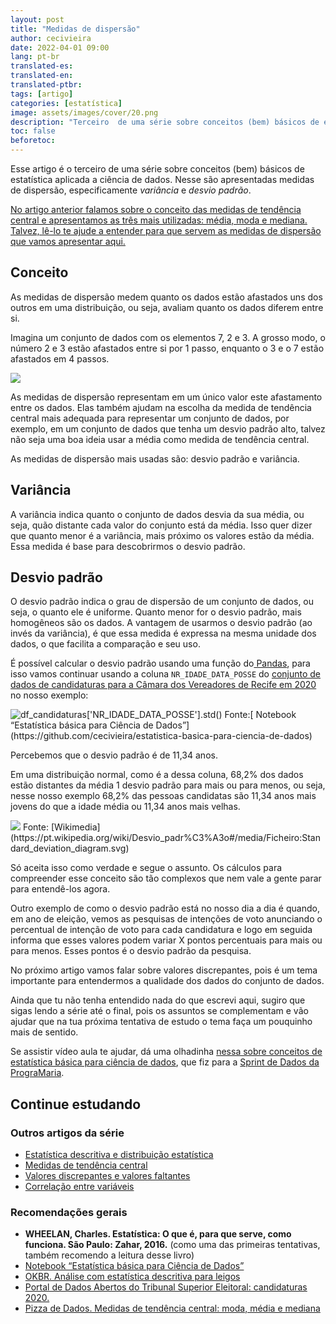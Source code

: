 ```yaml
---
layout: post
title: "Medidas de dispersão"
author: cecivieira
date: 2022-04-01 09:00
lang: pt-br
translated-es: 
translated-en: 
translated-ptbr: 
tags: [artigo]
categories: [estatística]
image: assets/images/cover/20.png
description: "Terceiro  de uma série sobre conceitos (bem) básicos de estatística aplicada a ciência de dados. Nesse são apresentadas medidas de dispersão, especificamente variância e desvio padrão."
toc: false
beforetoc:
---
```

Esse artigo é o terceiro  de uma série sobre conceitos (bem) básicos de estatística aplicada a ciência de dados. Nesse são apresentadas medidas de dispersão, especificamente *variância* e *desvio padrão*.

[No artigo anterior falamos sobre o conceito das medidas de tendência central e apresentamos as três mais utilizadas: média, moda e mediana. Talvez, lê-lo te ajude a entender para que servem as medidas de dispersão que vamos apresentar aqui.](https://cecivieira.com/medidas-de-tendencia-central/)


## Conceito

As medidas de dispersão medem quanto os dados estão afastados uns dos outros em uma distribuição, ou seja, avaliam quanto os dados diferem entre si. 

Imagina um conjunto de dados com os elementos 7, 2 e 3. A grosso modo, o número 2 e 3 estão afastados entre si por 1 passo, enquanto o 3 e o 7 estão afastados em 4 passos. 

<img class="rounded mx-auto d-block" src="../../assets/images/serie-estatistica-para-ciencia-dados/dispersao.png">

As medidas de dispersão representam em um único valor este afastamento entre os dados. Elas também ajudam na escolha da medida de tendência central mais adequada para representar um conjunto de dados, por exemplo, em um conjunto de dados que tenha um desvio padrão alto, talvez não seja uma boa ideia usar a média como medida de tendência central. 

As medidas de dispersão mais usadas são: desvio padrão e variância. 


## Variância

A variância indica quanto o conjunto de dados desvia da sua média, ou seja, quão distante cada valor do conjunto está da média. Isso quer dizer que quanto menor é a variância, mais próximo os valores estão da média. Essa medida é base para descobrirmos o desvio padrão.


## Desvio padrão

O desvio padrão indica o grau de dispersão de um conjunto de dados, ou seja, o quanto ele é uniforme. Quanto menor for o desvio padrão, mais homogêneos são os dados. A vantagem de usarmos o desvio padrão (ao invés da variância), é que essa medida é expressa na mesma unidade dos dados, o que facilita a comparação e seu uso.

É possível calcular o desvio padrão usando uma função do[ Pandas](https://pandas.pydata.org/docs/), para isso vamos continuar usando a coluna `NR_IDADE_DATA_POSSE`  do [conjunto de dados de candidaturas para a Câmara dos Vereadores de Recife em 2020](https://cecivieira.com/estatistica-descritiva-e-distribuicao-estatistica/#contexto) no nosso exemplo:

<img class="rounded mx-auto d-block" src="../../assets/images/serie-estatistica-para-ciencia-dados/desvio-padrao.png" alt="df_candidaturas['NR_IDADE_DATA_POSSE'].std()">
Fonte:[ Notebook “Estatística básica para Ciência de Dados”](https://github.com/cecivieira/estatistica-basica-para-ciencia-de-dados)

Percebemos que o desvio padrão é de 11,34 anos. 

Em uma distribuição normal, como é a dessa coluna, 68,2% dos dados estão distantes da média 1 desvio padrão para mais ou para menos, ou seja, nesse nosso exemplo 68,2% das pessoas candidatas são 11,34 anos mais jovens do que a idade média ou 11,34 anos mais velhas. 

<img class="rounded mx-auto d-block" src="../../assets/images/serie-estatistica-para-ciencia-dados/desvio-padrao-diagrama.svg">
Fonte: [Wikimedia](https://pt.wikipedia.org/wiki/Desvio_padr%C3%A3o#/media/Ficheiro:Standard_deviation_diagram.svg)

Só aceita isso como verdade e segue o assunto. Os cálculos para compreender esse conceito são tão complexos que nem vale a gente parar para entendê-los agora.

Outro exemplo de como o desvio padrão está no nosso dia a dia é quando, em ano de eleição, vemos as pesquisas de intenções de voto anunciando o percentual de intenção de voto para cada candidatura e logo em seguida informa que esses valores podem variar X pontos percentuais para mais ou para menos. Esses pontos é o desvio padrão da pesquisa.

No próximo artigo vamos falar sobre valores discrepantes, pois é um tema importante para entendermos a qualidade dos dados do conjunto de dados.

Ainda que tu não tenha entendido nada do que escrevi aqui, sugiro que sigas lendo a série até o final, pois os assuntos se complementam e vão ajudar que na tua próxima tentativa de estudo o tema faça um pouquinho mais de sentido.

Se assistir vídeo aula te ajudar, dá uma olhadinha [nessa sobre conceitos de estatística básica para ciência de dados](https://youtu.be/xiZwte8D1Xs), que fiz para a [Sprint de Dados da PrograMaria](https://youtube.com/playlist?list=PL7h1S1pOf5-t13ktXkAIX5_ZG2nXpU8rE).

## Continue estudando

### Outros artigos da série

- [Estatística descritiva e distribuição estatística](https://cecivieira.com/estatistica-descritiva-e-distribuicao-estatistica/)
- [Medidas de tendência central](https://cecivieira.com/medidas-de-tendencia-central/)
- [Valores discrepantes e valores faltantes](https://cecivieira.com/valores-discrepantes-e-valores-faltantes/)
- [Correlação entre variáveis](https://cecivieira.com/correlacao-entre-variaveis/)

### Recomendações gerais

- **WHEELAN, Charles. Estatística: O que é, para que serve, como funciona. São Paulo: Zahar, 2016.** (como uma das primeiras tentativas, também recomendo a leitura desse livro)
- [Notebook “Estatística básica para Ciência de Dados”](https://github.com/cecivieira/estatistica-basica-para-ciencia-de-dados)
- [OKBR. Análise com estatística descritiva para leigos](https://escoladedados.org/tutoriais/analise-com-estatistica-descritiva-para-leigos/)
- [Portal de Dados Abertos do Tribunal Superior Eleitoral: candidaturas 2020.](https://dadosabertos.tse.jus.br/dataset/candidatos-2020-subtemas)
- [Pizza de Dados. Medidas de tendência central: moda, média e mediana](https://medium.com/pizzadedados/medidas-tendencia-central-185924243185)